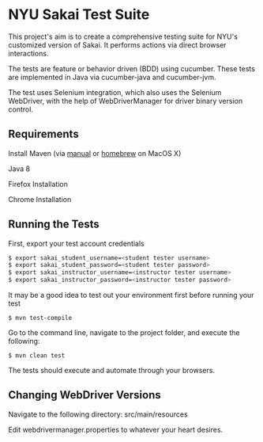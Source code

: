 NYU Sakai Test Suite
=======================
This project's aim is to create a comprehensive testing suite for NYU's customized version of Sakai. It performs actions via direct browser interactions.

The tests are feature or behavior driven (BDD) using cucumber. These tests are implemented in Java via cucumber-java and cucumber-jvm.

The test uses Selenium integration, which also uses the Selenium WebDriver, with the help of WebDriverManager for driver binary version control.

Requirements
---
Install Maven (via [manual](https://maven.apache.org/install.html) or [homebrew](https://brew.sh) on MacOS X)

Java 8

Firefox Installation

Chrome Installation

Running the Tests
---
First, export your test account credentials
```bash
$ export sakai_student_username=<student tester username>
$ export sakai_student_password=<student tester password>
$ export sakai_instructor_username=<instructor tester username>
$ export sakai_instructor_password=<instructor tester password>
```

It may be a good idea to test out your environment first before running your test
```
$ mvn test-compile
```

Go to the command line, navigate to the project folder, and execute the following:
```
$ mvn clean test
```
The tests should execute and automate through your browsers.

Changing WebDriver Versions
---
Navigate to the following directory: src/main/resources

Edit webdrivermanager.properties to whatever your heart desires.

